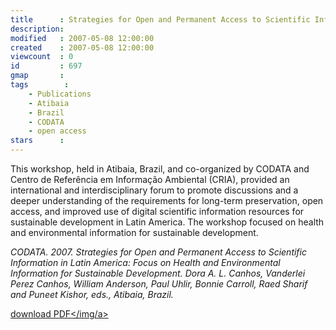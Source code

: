 ```yaml
---
title      : Strategies for Open and Permanent Access to Scientific Information in Latin America
description: 
modified   : 2007-05-08 12:00:00
created    : 2007-05-08 12:00:00
viewcount  : 0
id         : 697
gmap       : 
tags        :
    - Publications
    - Atibaia
    - Brazil
    - CODATA
    - open access
stars      : 
---
```


This workshop, held in Atibaia, Brazil, and co-organized by CODATA and Centro de Referência em Informação Ambiental (CRIA), provided an international and interdisciplinary forum to promote discussions and a deeper understanding of the requirements for long-term preservation, open access, and improved use of digital scientific information resources for sustainable development in Latin America. The workshop focused on health and environmental information for sustainable development.

<cite>CODATA. 2007. Strategies for Open and Permanent Access to Scientific Information in Latin America: Focus on Health and Environmental Information for Sustainable Development. Dora A. L. Canhos, Vanderlei Perez Canhos, William Anderson, Paul Uhlir, Bonnie Carroll, Raed Sharif and Puneet Kishor, eds., Atibaia, Brazil.</cite>

<a href="Strategies_for_Permanent_and_Open_Access_to_Scientific_Data,_Atibaia,_Brazil.pdf">download PDF</img/a>
